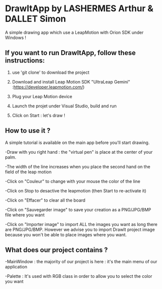 # DrawItApp by LASHERMES Arthur & DALLET Simon

A simple drawing app which use a LeapMotion with Orion SDK under Windows !

## If you want to run DrawItApp, follow these instructions:

1) use 'git clone' to download the project

1) Download and install Leap Motion SDK "UltraLeap Gemini" :https://developer.leapmotion.com/)

2) Plug your Leap Motion device

3) Launch the projet under Visual Studio, build and run

4) Click on Start : let's draw ! 


## How to use it ?

A simple tutorial is available on the main app before you'll start drawing.

-Draw with you right hand : the "virtual pen" is place at the center of your palm.

-The width of the line increases when you place the second hand on the field of the leap motion

-Click on "Couleur" to change with your mouse the color of the line

-Click on Stop to desactive the leapmotion (then Start to re-activate it)

-Click on "Effacer" to clear all the board

-Click on "Sauvegarder image" to save your creation as a PNG/JPG/BMP file where you want

-Click on "Importer image" to import ALL the images you want as long there are PNG/JPG/BMP. However we advise you to import DrawIt project image because you won't be able to place images where you want.

## What does our project contains ?

-MainWindow : the majority of our project is here : it's the main menu of our application

-Palette : It's used with RGB class in order to allow you to select the color you want
